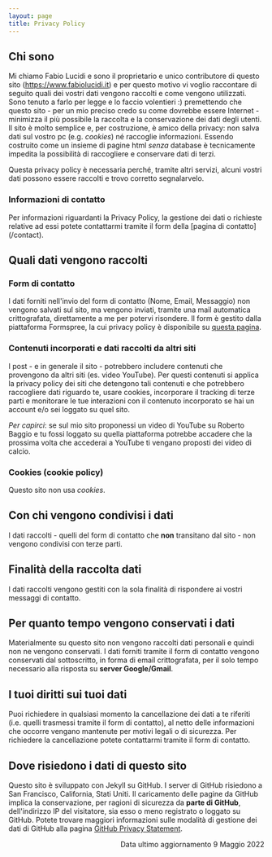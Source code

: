 ```yaml
---
layout: page
title: Privacy Policy
---
```

## Chi sono
Mi chiamo Fabio Lucidi e sono il proprietario e unico contributore di questo sito (https://www.fabiolucidi.it) e per questo motivo vi voglio raccontare di seguito quali dei vostri dati vengono raccolti e come vengono utilizzati.
Sono tenuto a farlo per legge e lo faccio volentieri :) premettendo che questo sito - per un mio preciso credo su come dovrebbe essere Internet - minimizza il più possibile la raccolta e la conservazione dei dati degli utenti.
Il sito è molto semplice e, per costruzione, è amico della privacy: non salva dati sul vostro pc (e.g. _cookies_) né raccoglie informazioni. Essendo costruito come un insieme di pagine html _senza_ database è tecnicamente impedita la possibilità di raccogliere e conservare dati di terzi.

Questa privacy policy è necessaria perché, tramite altri servizi, alcuni vostri dati possono essere raccolti e trovo corretto segnalarvelo.

<h3>Informazioni di contatto</h3>
Per informazioni riguardanti la Privacy Policy, la gestione dei dati o richieste relative ad essi potete contattarmi tramite il form della [pagina di contatto](/contact).

## Quali dati vengono raccolti
### Form di contatto
I dati forniti nell'invio del form di contatto (Nome, Email, Messaggio) non vengono salvati sul sito, ma vengono inviati, tramite una mail automatica crittografata, direttamente a me per potervi risondere. Il form è gestito dalla piattaforma Formspree, la cui privacy policy è disponibile su [questa pagina](https://formspree.io/legal/privacy-policy).

### Contenuti incorporati e dati raccolti da altri siti
I post - e in generale il sito - potrebbero includere contenuti che provengono da altri siti (es. video YouTube). Per questi contenuti si applica la privacy policy dei siti che detengono tali contenuti e che potrebbero raccogliere dati riguardo te, usare cookies, incorporare il tracking di terze parti e monitorare le tue interazioni con il contenuto incorporato se hai un account e/o sei loggato su quel sito.

_Per capirci_: se sul mio sito proponessi un video di YouTube su Roberto Baggio e tu fossi loggato su quella piattaforma potrebbe accadere che la prossima volta che accederai a YouTube ti vengano proposti dei video di calcio.

### Cookies (cookie policy)
Questo sito non usa _cookies_.

## Con chi vengono condivisi i dati
I dati raccolti - quelli del form di contatto che **non** transitano dal sito - non vengono condivisi con terze parti.

## Finalità della raccolta dati
I dati raccolti vengono gestiti con la sola finalità di rispondere ai vostri messaggi di contatto.

## Per quanto tempo vengono conservati i dati
Materialmente su questo sito non vengono raccolti dati personali e quindi non ne vengono conservati. I dati forniti tramite il form di contatto vengono conservati dal sottoscritto, in forma di email crittografata, per il solo tempo necessario alla risposta su **server Google/Gmail**.

## I tuoi diritti sui tuoi dati
Puoi richiedere in qualsiasi momento la cancellazione dei dati a te riferiti (i.e. quelli trasmessi tramite il form di contatto), al netto delle informazioni che occorre vengano mantenute per motivi legali o di sicurezza. Per richiedere la cancellazione potete contattarmi tramite il form di contatto.

## Dove risiedono i dati di questo sito
Questo sito è sviluppato con Jekyll su GitHub. I server di GitHub risiedono a San Francisco, California, Stati Uniti.
Il caricamento delle pagine da GitHub implica la conservazione, per ragioni di sicurezza da **parte di GitHub**, dell'indirizzo IP del visitatore, sia esso o meno registrato o loggato su GitHub. Potete trovare maggiori informazioni sulle modalità di gestione dei dati di GitHub alla pagina [GitHub Privacy Statement](https://docs.github.com/pt/articles/github-privacy-statement).

<div style="text-align: right">Data ultimo aggiornamento 9 Maggio 2022</div>
